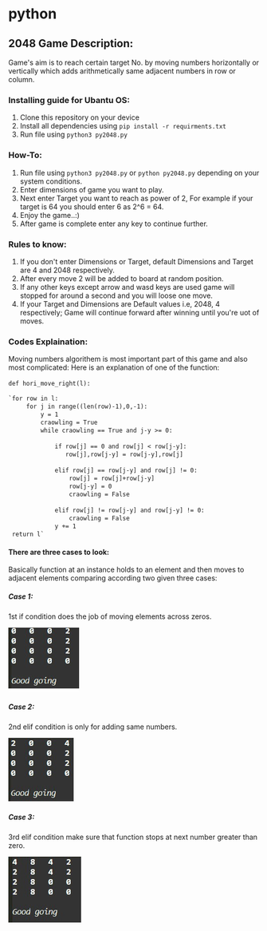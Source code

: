 # python

## 2048 Game Description:

  Game's aim is to reach certain target No. by moving numbers horizontally or vertically which adds arithmetically same adjacent numbers in row or column. 

### Installing guide for Ubantu OS:

1) Clone this repository on your device
2) Install all dependencies using `pip install -r requirments.txt`
3) Run file using `python3 py2048.py`

### How-To:

1) Run file using `python3 py2048.py` or `python py2048.py` depending on your system conditions.
2) Enter dimensions of game you want to play.
3) Next enter Target you want to reach as power of 2, 
    For example if your target is 64 you should enter 6 as 2^6 = 64.
4) Enjoy the game..:)
5) After game is complete enter any key to continue further.

### Rules to know:
1) If you don't enter Dimensions or Target, default Dimensions and Target are 4 and 2048 respectively.
2) After every move 2 will be added to board at random position.
3) If any other keys except arrow and wasd keys are used game will stopped for around a second and you will loose one move.
4) If your Target and Dimensions are Default values i.e, 2048, 4 respectively; Game will continue forward after winning until you're uot of moves.
 
### Codes Explaination:
Moving numbers algorithem is most important part of this game and also most complicated:
Here is an explanation of one of the function:

 `def hori_move_right(l):`
    
    `for row in l:
         for j in range((len(row)-1),0,-1):
             y = 1
             craowling = True
             while craowling == True and j-y >= 0:
                
                 if row[j] == 0 and row[j] < row[j-y]:
                    row[j],row[j-y] = row[j-y],row[j]
                    
                 elif row[j] == row[j-y] and row[j] != 0:
                     row[j] = row[j]+row[j-y]
                     row[j-y] = 0 
                     craowling = False      
                
                 elif row[j] != row[j-y] and row[j-y] != 0:
                     craowling = False    
                 y += 1        
     return l`
#### There are three cases to look:
Basically function at an instance holds to an element and then moves to adjacent elements comparing according two given three cases:

##### Case 1:
  1st if condition does the job of moving elements across zeros.
  
  ![](Gifs/case1.gif)

##### Case 2:
  
  2nd elif condition is only for adding same numbers.
  
  ![](Gifs/case2.gif)
  
##### Case 3:
  
  3rd elif condition make sure that function stops at next number greater than zero.
  
  ![](Gifs/case3.gif)

    

